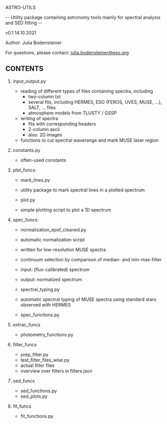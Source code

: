 ASTRO-UTILS

-- Utility package containing astronomy tools mainly for spectral analysis and SED fitting --

v0.1  14.10.2021

Author: Julia Bodensteiner

For questions, please contact:  julia.bodensteiner@eso.org



CONTENTS
-------------------------------------------------------------------------------------------------------------------
1. input_output.py
   - reading of different types of files containing spectra, including 
     + two-column txt
     + several fits, including HERMES, ESO (FEROS, UVES, MUSE, ...), SALT, ... files
     + atmosphere models from TLUSTY / GSSP
   - writing of spectra 
     + fits with corresponding headers
     + 2-column ascii
     + also: 2D images
   - functions to cut spectral waverange and mark MUSE laser region

2. constants.py
   - often-used constants

3. plot_funcs: 
   -  mark_lines.py
	- utility package to mark spectral lines in a plotted spectrum

   - plot.py
	- simple plotting script to plot a 1D spectrum

4. spec_funcs:
   - normalization_epsf_cleaned.py
	- automatic normalization script
	- written for low-resolution MUSE spectra
	- continuum selection by comparison of median- and min-max-filter
	- input:  (flux-calibrated) spectrum
	- output: normalized spectrum

   - spectral_typing.py
	- automatic spectral typing of MUSE spectra using standard stars observed with HERMES

   - spec_functions.py

5. extrac_funcs
   - photometry_functions.py

6. filter_funcs
   - prep_filter.py
   - test_filter_files_wise.py
   - actual filter files
   - overview over filters in filters.json

7. sed_funcs
   - sed_functions.py
   - sed_plots.py

8. fit_funcs
   - fit_functions.py
